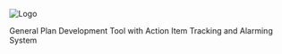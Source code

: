 ![Logo](https://www.gridprotectionalliance.org/images/products/productTitles75/miPlan.png)

General Plan Development Tool with Action Item Tracking and Alarming System
